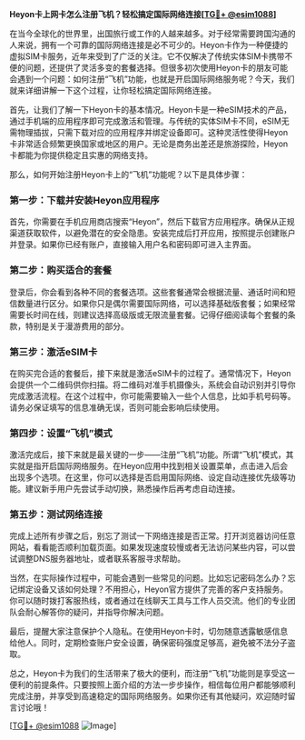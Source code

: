 **Heyon卡上网卡怎么注册飞机？轻松搞定国际网络连接[[TG💪+ @esim1088](https://t.me/s/esim1088)]**

在当今全球化的世界里，出国旅行或工作的人越来越多。对于经常需要跨国沟通的人来说，拥有一个可靠的国际网络连接是必不可少的。Heyon卡作为一种便捷的虚拟SIM卡服务，近年来受到了广泛的关注。它不仅解决了传统实体SIM卡携带不便的问题，还提供了灵活多变的套餐选择。但很多初次使用Heyon卡的朋友可能会遇到一个问题：如何注册“飞机”功能，也就是开启国际网络服务呢？今天，我们就来详细讲解一下这个过程，让你轻松搞定国际网络连接。

首先，让我们了解一下Heyon卡的基本情况。Heyon卡是一种eSIM技术的产品，通过手机端的应用程序即可完成激活和管理。与传统的实体SIM卡不同，eSIM无需物理插拔，只需下载对应的应用程序并绑定设备即可。这种灵活性使得Heyon卡非常适合频繁更换国家或地区的用户。无论是商务出差还是旅游探险，Heyon卡都能为你提供稳定且实惠的网络支持。

那么，如何开始注册Heyon卡上的“飞机”功能呢？以下是具体步骤：

### 第一步：下载并安装Heyon应用程序
首先，你需要在手机应用商店搜索“Heyon”，然后下载官方应用程序。确保从正规渠道获取软件，以避免潜在的安全隐患。安装完成后打开应用，按照提示创建账户并登录。如果你已经有账户，直接输入用户名和密码即可进入主界面。

### 第二步：购买适合的套餐
登录后，你会看到各种不同的套餐选项。这些套餐通常会根据流量、通话时间和短信数量进行区分。如果你只是偶尔需要国际网络，可以选择基础版套餐；如果经常需要长时间在线，则建议选择高级版或无限流量套餐。记得仔细阅读每个套餐的条款，特别是关于漫游费用的部分。

### 第三步：激活eSIM卡
在购买完合适的套餐后，接下来就是激活eSIM卡的过程了。通常情况下，Heyon会提供一个二维码供你扫描。将二维码对准手机摄像头，系统会自动识别并引导你完成激活流程。在这个过程中，你可能需要输入一些个人信息，比如手机号码等。请务必保证填写的信息准确无误，否则可能会影响后续使用。

### 第四步：设置“飞机”模式
激活完成后，接下来就是最关键的一步——注册“飞机”功能。所谓“飞机”模式，其实就是指开启国际网络服务。在Heyon应用中找到相关设置菜单，点击进入后会出现多个选项。在这里，你可以选择是否启用国际网络、设定自动连接优先级等功能。建议新手用户先尝试手动切换，熟悉操作后再考虑自动连接。

### 第五步：测试网络连接
完成上述所有步骤之后，别忘了测试一下网络连接是否正常。打开浏览器访问任意网站，看看能否顺利加载页面。如果发现速度较慢或者无法访问某些内容，可以尝试调整DNS服务器地址，或者联系客服寻求帮助。

当然，在实际操作过程中，可能会遇到一些常见的问题。比如忘记密码怎么办？忘记绑定设备又该如何处理？不用担心，Heyon官方提供了完善的客户支持服务。你可以随时拨打客服热线，或者通过在线聊天工具与工作人员交流。他们的专业团队会耐心解答你的疑问，并指导你解决问题。

最后，提醒大家注意保护个人隐私。在使用Heyon卡时，切勿随意透露敏感信息给他人。同时，定期检查账户安全设置，确保密码强度足够高，避免被不法分子盗取。

总之，Heyon卡为我们的生活带来了极大的便利，而注册“飞机”功能则是享受这一便利的前提条件。只要按照上面介绍的方法一步步操作，相信每位用户都能够顺利完成注册，并享受到高速稳定的国际网络服务。如果你还有其他疑问，欢迎随时留言讨论哦！

[[TG💪+ @esim1088](https://t.me/s/esim1088) ![Image](https://i.postimg.cc/4NQfJmqS/Snipaste-2025-05-13-00-14-12.png)]